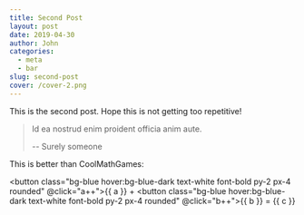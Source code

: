 ```yaml
---
title: Second Post
layout: post
date: 2019-04-30
author: John
categories:
  - meta
  - bar
slug: second-post
cover: /cover-2.png
---
```


This is the second post. Hope this is not getting too repetitive!

> Id ea nostrud enim proident officia anim aute.
> 
> -- Surely someone

This is better than CoolMathGames:

<button class="bg-blue hover:bg-blue-dark text-white font-bold py-2 px-4 rounded" @click="a++">{{ a }}</button> + <button class="bg-blue hover:bg-blue-dark text-white font-bold py-2 px-4 rounded" @click="b++">{{ b }}</button> = {{ c }}

<script>
export default {
  data() {
    return {
      a: 1,
      b: 3
    }
  },
  computed: {
    c() {
      return this.a + this.b
    }
  }
}
</script>